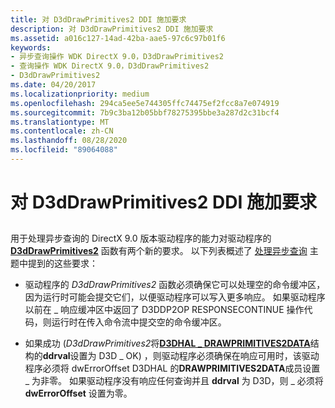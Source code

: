 ```yaml
---
title: 对 D3dDrawPrimitives2 DDI 施加要求
description: 对 D3dDrawPrimitives2 DDI 施加要求
ms.assetid: a016c127-14ad-42ba-aae5-97c6c97b01f6
keywords:
- 异步查询操作 WDK DirectX 9.0，D3dDrawPrimitives2
- 查询操作 WDK DirectX 9.0，D3dDrawPrimitives2
- D3dDrawPrimitives2
ms.date: 04/20/2017
ms.localizationpriority: medium
ms.openlocfilehash: 294ca5ee5e744305ffc74475ef2fcc8a7e074919
ms.sourcegitcommit: 7b9c3ba12b05bbf78275395bbe3a287d2c31bcf4
ms.translationtype: MT
ms.contentlocale: zh-CN
ms.lasthandoff: 08/28/2020
ms.locfileid: "89064088"
---
```

# <a name="imposing-requirements-on-the-d3ddrawprimitives2-ddi"></a>对 D3dDrawPrimitives2 DDI 施加要求


## <span id="ddk_imposing_requirements_on_the_d3ddrawprimitives2_ddi_gg"></span><span id="DDK_IMPOSING_REQUIREMENTS_ON_THE_D3DDRAWPRIMITIVES2_DDI_GG"></span>


用于处理异步查询的 DirectX 9.0 版本驱动程序的能力对驱动程序的 [**D3dDrawPrimitives2**](/windows-hardware/drivers/ddi/d3dhal/nc-d3dhal-lpd3dhal_drawprimitives2cb) 函数有两个新的要求。 以下列表概述了 [处理异步查询](handling-asynchronous-queries.md) 主题中提到的这些要求：

-   驱动程序的 *D3dDrawPrimitives2* 函数必须确保它可以处理空的命令缓冲区，因为运行时可能会提交它们，以便驱动程序可以写入更多响应。 如果驱动程序以前在 \_ 响应缓冲区中返回了 D3DDP2OP RESPONSECONTINUE 操作代码，则运行时在传入命令流中提交空的命令缓冲区。

-   如果成功 (*D3dDrawPrimitives2*将[**D3DHAL \_ DRAWPRIMITIVES2DATA**](/windows-hardware/drivers/ddi/d3dhal/ns-d3dhal-_d3dhal_drawprimitives2data)结构的**ddrval**设置为 D3D \_ OK) ，则驱动程序必须确保在响应可用时，该驱动程序必须将 dwErrorOffset D3DHAL 的**DRAWPRIMITIVES2DATA**成员设置 \_ 为非零。 如果驱动程序没有响应任何查询并且 **ddrval** 为 D3D，则 \_ 必须将 **dwErrorOffset** 设置为零。

 

